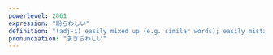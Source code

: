 ```yaml
---
powerlevel: 2061
expression: "紛らわしい"
definition: "(adj-i) easily mixed up (e.g. similar words); easily mistaken; confusingly similar; misleading; equivocal; ambiguous; (P)"
pronunciation: "まぎらわしい"
---
```

